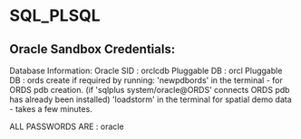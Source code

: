 # SQL_PLSQL

## Oracle Sandbox Credentials:

Database Information:
Oracle SID    : orclcdb
Pluggable DB  : orcl
Pluggable DB  : ords create if required by running: 
    'newpdbords' in the terminal - for ORDS pdb creation.
         (if 'sqlplus system/oracle@ORDS' connects ORDS pdb has already been installed)
    'loadstorm' in the terminal for spatial demo data - takes a few minutes.

ALL PASSWORDS ARE : oracle
